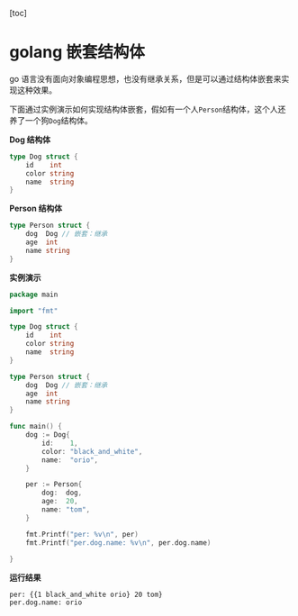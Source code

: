[toc]

# golang 嵌套结构体

go 语言没有面向对象编程思想，也没有继承关系，但是可以通过结构体嵌套来实现这种效果。

下面通过实例演示如何实现结构体嵌套，假如有一个人`Person`结构体，这个人还养了一个狗`Dog`结构体。

**Dog 结构体**

```go
type Dog struct {
	id    int
	color string
	name  string
}
```

**Person 结构体**

```go
type Person struct {
	dog  Dog // 嵌套：继承
	age  int
	name string
}
```



**实例演示**

```go
package main

import "fmt"

type Dog struct {
	id    int
	color string
	name  string
}

type Person struct {
	dog  Dog // 嵌套：继承
	age  int
	name string
}

func main() {
	dog := Dog{
		id:    1,
		color: "black_and_white",
		name:  "orio",
	}

	per := Person{
		dog:  dog,
		age:  20,
		name: "tom",
	}

	fmt.Printf("per: %v\n", per)
    fmt.Printf("per.dog.name: %v\n", per.dog.name)
    
}
```

**运行结果**

```
per: {{1 black_and_white orio} 20 tom}
per.dog.name: orio
```

